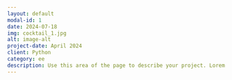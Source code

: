 ```yaml
---
layout: default
modal-id: 1
date: 2024-07-18
img: cocktail_1.jpg
alt: image-alt
project-date: April 2024
client: Python
category: ee
description: Use this area of the page to describe your project. Lorem ipsum dolor sit amet, consectetur adipisicing elit. Mollitia neque assumenda ipsam nihil, molestias magnam, recusandae quos quis inventore quisquam velit asperiores, vitae? Reprehenderit soluta, eos quod consequuntur itaque. Nam.
---
```

